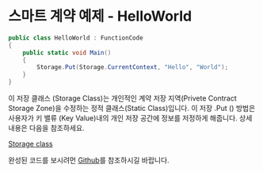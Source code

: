 # 스마트 계약 예제 - HelloWorld

```c#
public class HelloWorld : FunctionCode
{
    public static void Main()
    {
        Storage.Put(Storage.CurrentContext, "Hello", "World");
    }
}
```

이 저장 클래스 (Storage Class)는 개인적인 계약 저장 지역(Privete Contract Storage Zone)을 수정하는 정적 클래스(Static Class)입니다. 이 저장 .Put () 방법은 사용자가 키 밸류 (Key Value)내의 개인 저장 공간에 정보를 저정하게 해줍니다. 상세 내용은 다음을 참조하세요.

 [Storage class](../fw/dotnet/FRS/Storage.md)

완성된 코드를 보시려먼 [Github](https://github.com/FRS-project/examples)를 참조하시길 바랍니다. 

